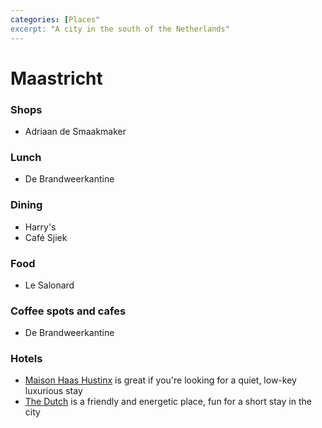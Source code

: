```yaml
---
categories: [Places"
excerpt: "A city in the south of the Netherlands"
---
```


# Maastricht
### Shops
- Adriaan de Smaakmaker

### Lunch
- De Brandweerkantine

### Dining
- Harry's
- Café Sjiek

### Food
- Le Salonard

### Coffee spots and cafes
- De Brandweerkantine

### Hotels
- [Maison Haas Hustinx](https://www.haashustinx.nl/) is great if you're looking for a quiet, low-key luxurious stay
- [The Dutch](https://www.hotelthedutch.com/) is a friendly and energetic place, fun for a short stay in the city